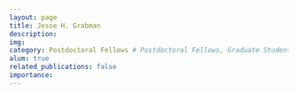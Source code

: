 ```yaml
---
layout: page
title: Jesse H. Grabman
description:
img:
category: Postdoctoral Fellows # Postdoctoral Fellows, Graduate Students, Postbac Research Assistants, Undergraduate Research Assistants
alum: true
related_publications: false
importance:
---
```

